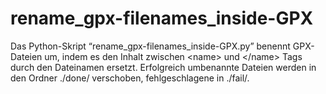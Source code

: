 # rename_gpx-filenames_inside-GPX
Das Python-Skript “rename_gpx-filenames_inside-GPX.py” benennt GPX-Dateien um, indem es den Inhalt zwischen &lt;name> und &lt;/name> Tags durch den Dateinamen ersetzt. Erfolgreich umbenannte Dateien werden in den Ordner ./done/ verschoben, fehlgeschlagene in ./fail/.

